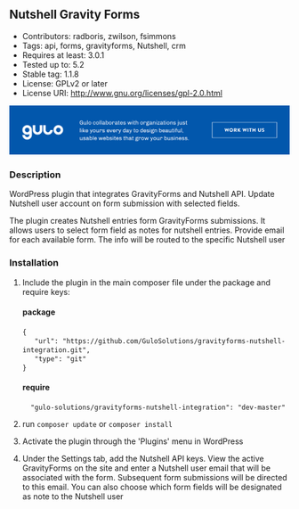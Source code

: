 
## Nutshell Gravity Forms ##

* Contributors: radboris, zwilson, fsimmons
* Tags: api, forms, gravityforms, Nutshell, crm
* Requires at least: 3.0.1
* Tested up to: 5.2
* Stable tag: 1.1.8
* License: GPLv2 or later
* License URI: http://www.gnu.org/licenses/gpl-2.0.html

<a href="https://www.gulosolutions.com/?utm_source=github&utm_medium=website&utm_campaign=links">![Image](https://github.com/GuloSolutions/gravityforms-nutshell-integration/blob/master/public/images/banner-github.png)</a>


### Description ###

WordPress plugin that integrates GravityForms and Nutshell API. Update Nutshell user account on form submission with selected fields.

The plugin creates Nutshell entries form GravityForms submissions. It allows users to select form field as notes for nutshell entries. Provide email for each available form. The info will be routed to the specific Nutshell user

### Installation ###

1. Include the plugin in the main composer file under the package and require keys:
   #### package
   ```
   {
      "url": "https://github.com/GuloSolutions/gravityforms-nutshell-integration.git",
      "type": "git"
   }
   ```

   #### require
   ```
     "gulo-solutions/gravityforms-nutshell-integration": "dev-master"
   ```
1. run `composer update` or `composer install`
2. Activate the plugin through the 'Plugins' menu in WordPress
3. Under the Settings tab, add the Nutshell API keys. View the active GravityForms on the site and enter a Nutshell user email  that will be associated with the form. Subsequent form submissions will be directed to this email. You can also choose which form fields will be designated as note to the Nutshell user
